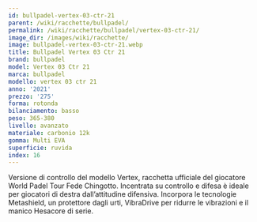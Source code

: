 ```yaml
---
id: bullpadel-vertex-03-ctr-21
parent: /wiki/racchette/bullpadel/
permalink: /wiki/racchette/bullpadel/vertex-03-ctr-21/
image_dir: /images/wiki/racchette/
image: bullpadel-vertex-03-ctr-21.webp
title: Bullpadel Vertex 03 Ctr 21
brand: bullpadel
model: Vertex 03 Ctr 21
marca: bullpadel
modello: vertex 03 ctr 21
anno: '2021'
prezzo: '275'
forma: rotonda
bilanciamento: basso
peso: 365-380
livello: avanzato
materiale: carbonio 12k
gomma: Multi EVA
superficie: ruvida
index: 16
---
```

Versione di controllo del modello Vertex, racchetta ufficiale del giocatore World Padel Tour Fede Chingotto. Incentrata su controllo e difesa è ideale per giocatori di destra dall’attitudine difensiva. Incorpora le tecnologie Metashield, un protettore dagli urti, VibraDrive per ridurre le vibrazioni e il manico Hesacore di serie.